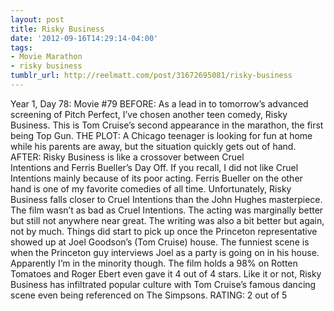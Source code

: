 ```yaml
---
layout: post
title: Risky Business
date: '2012-09-16T14:29:14-04:00'
tags:
- Movie Marathon
- risky business
tumblr_url: http://reelmatt.com/post/31672695081/risky-business
---
```

Year 1, Day 78: Movie #79
BEFORE: As a lead in to tomorrow’s advanced screening of Pitch Perfect, I’ve chosen another teen comedy, Risky Business. This is Tom Cruise’s second appearance in the marathon, the first being Top Gun.
THE PLOT: A Chicago teenager is looking for fun at home while his parents are away, but the situation quickly gets out of hand.
AFTER: Risky Business is like a crossover between Cruel Intentions and Ferris Bueller’s Day Off. If you recall, I did not like Cruel Intentions mainly because of its poor acting. Ferris Bueller on the other hand is one of my favorite comedies of all time. Unfortunately, Risky Business falls closer to Cruel Intentions than the John Hughes masterpiece.
The film wasn’t as bad as Cruel Intentions. The acting was marginally better but still not anywhere near great. The writing was also a bit better but again, not by much. Things did start to pick up once the Princeton representative showed up at Joel Goodson’s (Tom Cruise) house. The funniest scene is when the Princeton guy interviews Joel as a party is going on in his house.
Apparently I’m in the minority though. The film holds a 98% on Rotten Tomatoes and Roger Ebert even gave it 4 out of 4 stars. Like it or not, Risky Business has infiltrated popular culture with Tom Cruise’s famous dancing scene even being referenced on The Simpsons.
RATING: 2 out of 5
